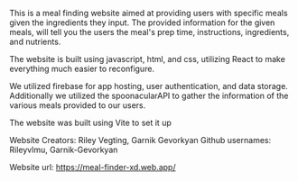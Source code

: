 This is a meal finding website aimed at providing users with specific meals given the ingredients they input. The provided information for the given meals, will tell you the users the meal's prep time, instructions, ingredients, and nutrients.

The website is built using javascript, html, and css, utilizing React to make everything much easier to reconfigure.

We utilized firebase for app hosting, user authentication, and data storage. Additionally we utilized the spoonacularAPI to gather the information of the various meals provided to our users.

The website was built using Vite to set it up

Website Creators: Riley Vegting, Garnik Gevorkyan
Github usernames: Rileyvlmu, Garnik-Gevorkyan

Website url: https://meal-finder-xd.web.app/
